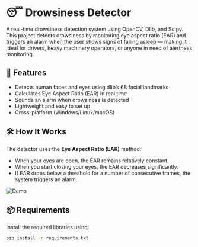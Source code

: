 # 😴 Drowsiness Detector

A real-time drowsiness detection system using OpenCV, Dlib, and Scipy. This project detects drowsiness by monitoring eye aspect ratio (EAR) and triggers an alarm when the user shows signs of falling asleep — making it ideal for drivers, heavy machinery operators, or anyone in need of alertness monitoring.

## 🚀 Features

- Detects human faces and eyes using dlib’s 68 facial landmarks
- Calculates Eye Aspect Ratio (EAR) in real time
- Sounds an alarm when drowsiness is detected
- Lightweight and easy to set up
- Cross-platform (Windows/Linux/macOS)

## 🛠️ How It Works

The detector uses the **Eye Aspect Ratio (EAR)** method:
- When your eyes are open, the EAR remains relatively constant.
- When you start closing your eyes, the EAR decreases significantly.
- If EAR drops below a threshold for a number of consecutive frames, the system triggers an alarm.

![Demo](https://github.com/rishabhkh17/Drowsiness-Detector-/blob/master/demo.gif)

## 📦 Requirements

Install the required libraries using:

```bash
pip install -r requirements.txt
